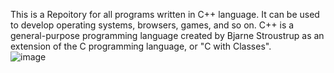This is a Repoitory for all programs written in C++ language. It can be used to develop operating systems, browsers, games, and so on. C++ is a general-purpose programming language created by Bjarne Stroustrup as an extension of the C programming language, or "C with Classes".
<br>
![image](https://user-images.githubusercontent.com/56837137/135896030-fc171044-de22-45ac-b8db-fd953905fcad.png)
